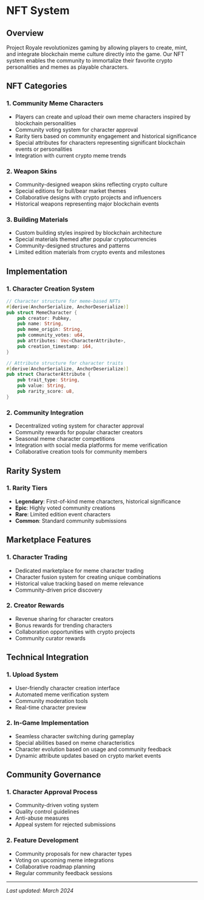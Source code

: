 # NFT System

## Overview

Project Royale revolutionizes gaming by allowing players to create, mint, and integrate blockchain meme culture directly into the game. Our NFT system enables the community to immortalize their favorite crypto personalities and memes as playable characters.

## NFT Categories

### 1. Community Meme Characters
- Players can create and upload their own meme characters inspired by blockchain personalities
- Community voting system for character approval
- Rarity tiers based on community engagement and historical significance
- Special attributes for characters representing significant blockchain events or personalities
- Integration with current crypto meme trends

### 2. Weapon Skins
- Community-designed weapon skins reflecting crypto culture
- Special editions for bull/bear market themes
- Collaborative designs with crypto projects and influencers
- Historical weapons representing major blockchain events

### 3. Building Materials
- Custom building styles inspired by blockchain architecture
- Special materials themed after popular cryptocurrencies
- Community-designed structures and patterns
- Limited edition materials from crypto events and milestones

## Implementation

### 1. Character Creation System

```rust
// Character structure for meme-based NFTs
#[derive(AnchorSerialize, AnchorDeserialize)]
pub struct MemeCharacter {
    pub creator: Pubkey,
    pub name: String,
    pub meme_origin: String,
    pub community_votes: u64,
    pub attributes: Vec<CharacterAttribute>,
    pub creation_timestamp: i64,
}

// Attribute structure for character traits
#[derive(AnchorSerialize, AnchorDeserialize)]
pub struct CharacterAttribute {
    pub trait_type: String,
    pub value: String,
    pub rarity_score: u8,
}
```

### 2. Community Integration
- Decentralized voting system for character approval
- Community rewards for popular character creators
- Seasonal meme character competitions
- Integration with social media platforms for meme verification
- Collaborative creation tools for community members

## Rarity System

### 1. Rarity Tiers
- **Legendary**: First-of-kind meme characters, historical significance
- **Epic**: Highly voted community creations
- **Rare**: Limited edition event characters
- **Common**: Standard community submissions

## Marketplace Features

### 1. Character Trading
- Dedicated marketplace for meme character trading
- Character fusion system for creating unique combinations
- Historical value tracking based on meme relevance
- Community-driven price discovery

### 2. Creator Rewards
- Revenue sharing for character creators
- Bonus rewards for trending characters
- Collaboration opportunities with crypto projects
- Community curator rewards

## Technical Integration

### 1. Upload System
- User-friendly character creation interface
- Automated meme verification system
- Community moderation tools
- Real-time character preview

### 2. In-Game Implementation
- Seamless character switching during gameplay
- Special abilities based on meme characteristics
- Character evolution based on usage and community feedback
- Dynamic attribute updates based on crypto market events

## Community Governance

### 1. Character Approval Process
- Community-driven voting system
- Quality control guidelines
- Anti-abuse measures
- Appeal system for rejected submissions

### 2. Feature Development
- Community proposals for new character types
- Voting on upcoming meme integrations
- Collaborative roadmap planning
- Regular community feedback sessions

---

*Last updated: March 2024* 
